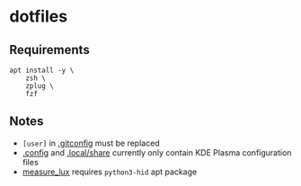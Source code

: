 # dotfiles

## Requirements
```
apt install -y \
    zsh \
    zplug \
    fzf
```

## Notes
- `[user]` in [.gitconfig](.gitconfig) must be replaced
- [.config](.config) and [.local/share](.local/share) currently only contain KDE Plasma configuration files
- [measure_lux](.dotfiles/bin/measure_lux) requires `python3-hid` apt package
